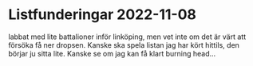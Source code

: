 # Listfunderingar 2022-11-08

labbat med lite battalioner inför linköping, men vet inte om det är värt att försöka få ner dropsen. Kanske ska spela listan jag har kört hittils, den börjar ju sitta lite. Kanske se om jag kan få klart burning head...